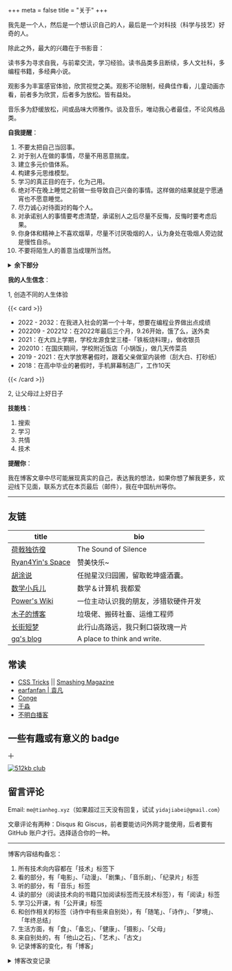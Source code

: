 +++
meta = false
title = "关于"
+++

我先是一个人，然后是一个想认识自己的人，最后是一个对科技（科学与技艺）好奇的人。

除此之外，最大的兴趣在于书影音：

读书多为寻求自我，与前辈交流，学习经验。读书品类多且断续，多人文社科，多编程书籍，多经典小说。

观影多为丰富感官体验，欣赏视觉之美。观影不论限制，经典佳作看，儿童动画亦看，前者多为欣赏，后者多为放松。皆有益处。

音乐多为舒缓放松，间或品味大师雅作。谈及音乐，唯动我心者最佳，不论风格品类。

**自我提醒**：

1. 不要太把自己当回事。
2. 对于别人在做的事情，尽量不用恶意揣度。
3. 建立多元价值体系。
4. 构建多元思维模型。
5. 学习的真正目的在于，化为己用。
6. 绝对不在晚上睡觉之前做一些导致自己兴奋的事情。这样做的结果就是宁愿通宵也不愿意睡觉。
7. 尽力诚心对待面对的每个人。
8. 对承诺别人的事情要考虑清楚，承诺别人之后尽量不反悔，反悔时要考虑后果。
9. 你身体和精神上不喜欢烟草，尽量不讨厌吸烟的人，认为身处在吸烟人旁边就是慢性自杀。
10. 不要将陌生人的善意当成理所当然。

<details>
<summary><strong>余下部分</strong></summary>

11. 若有机会和人交心，千万别胆怯，不过不容易就是了。
12. 人坚持不下来时，总是精神先于身体，垮掉。
13. 借钱，借急不借穷。别人借钱给我，是因为我有急事，而非贫穷。因为贫穷而借钱会被人看不起。
14. 睡觉之前的最后一顿饭，不要吃很辣的食物。如果吃了睡觉时会感觉到肚子很不舒服。还有，吃辣的东西不要狼吞虎咽，胃同样不适。
15. 人穿衣服就是给别人看的。
16. 除非天很热需要吃凉东西解渴，其他情况下，少吃凉的东西（固态/液态），如果吃了，大多数情况会不舒服。
17. 自己不自觉的就会通过卖惨来博取他人的同情。而同情心是最廉价的东西。
18. 尊重别人正在做的事，不过多干涉。
19. 我好为人师（贬义）。
20. 为什么自慰让我疲惫而不是精神抖擞？如果是这样，我为什么还不停止。我的理智不足以压制原始性欲吗？（性欲不该被压制）
21. 当你第 1 次做某件事的时候，快速了解这件事的办法就是不断地做，在做的过程中提取思想、形成理论。
22. 尝试一切可能的办法。
23. 父亲没有文化，稍微复杂的语言，他就听不懂了。所以，跟一个没有文化的人讲道理是很费力气的。
24. 能贡献友谊的人，就能照顾好自己。状态不佳的时候，去想象你是你自己最好的朋友。你陪伴他，安慰他，认可他，深深的相信他，对他说最温柔最阳光的话。你如何对待朋友，就如何对待自己。你对自己充满了爱和接纳，而不是挑剔责难，从你用爱把自己灌满的那一刻开始，就再也不会孤独，像时刻沐浴在四月的春风里，暖暖的。
25. 如果你因为别人已经解释过某些概念，而不写关于这些概念的文章，你永远也不会写出一篇文章。解释一些概念、写一些入门教程，即使这些别人已经做过，你自己做一遍对你也是很有好处的。
26. 你的人生你自己做主，别人说的是他们认知的世界。
27. 阻碍你进步的最大敌人就是你的自我。学会分清关于你工作的批评，还是关于你个人的批评，是进步的关键。它使你能够积极地寻找和拥抱失败，把它作为学习的机会，而不会影响你的自信心。
28. 了解不同的人、不同的观点，比较理解。
29. 乔布斯在斯坦福大学的演讲：你们的时间有限，所以不要把时间浪费在别人的生活里。不要被条条框框束缚，否则你就生活在他人思考的结果里。不要让他人的观点所发出的噪声淹没你内心的声音。最为重要的是，要有遵从你的内心和直觉的勇气，它们可能已知道你其实想成为一个什么样的人，其他事物都是次要的。
30. 很多事并非非此即彼，很多事情无法用对与错评价，只是个人观点不同。人际关系的名言——见人说人话，见鬼说鬼话。能做到这样便能处理好人际关系。
31. 自己摸索着做到一件事是困难的。经历各种阻碍也很正常，就像刚学习走路的孩子，总会跌到。但我要做到的，就是快速经历学走路的阶段，并容许自己跌倒后不断地站起来。
32. 金钱随能力而来，这在现在是可以做到的。寻找工作的第一原则是要提升能力，能给自己多大成长。
33. 不要太在意别人外在的光鲜生活，很可能他们自己的生活却是一地鸡毛。
34. 以旁观者的视角看到的都是好处，只有亲身经历才能看得全面。
35. 选择一个天花板较高的方向后，不要轻易变更，只有深耕才能出彩。
36. 时间不等人，不要因为选择方向而犹豫，快速选择，放手去做。
37. 做事情的时候想清楚：自己的长远目标是什么？
38. 想清楚最终目标，朝着这个方向努力，不要轻易被外界影响。
39. 当公司法人一定要慎重，现在太多人的法律意识淡薄。一个律师能见证这人世间的险恶，如果有客户找到律师帮他洗脱罪名，律师第一个考虑的是：能不能找到人帮客户背锅。现在很多互联网项目都有亿点擦边球，所以不要轻易的相信别人，自己要有自己的底牌，别被当成了替罪羔羊。
40. 团队作战很重要，一个人的力量是有限的，尽可能的找到能和自己互补的合作伙伴。找人先磨合一个月，先不要谈利润分成什么的，先把事情做好然后再去谈这个事情。能找到彼此为后背的伙伴真的太重要了。
41. 当你想做一件事情的时候，不用顾虑没有什么资源，你考虑清楚之后把做这件事儿的大旗竖起来。当你把大旗竖起来之后，资源自动就靠近你了。
42. 如果你不想走中庸之路，那你必然会遭受一些前所未有的困难。多看留在历史上的人物传记，不断地提高自己的品质。最好就走别人已经验证过的道路，这样你会轻松很多。
43. 不管你心里有多大抱负，想做哪些事情，想成为什么样的人。都尽快地按照自己的想法去做，尽快地去市场上接收反馈，不要自己意淫，时间不等人。去试错，给自己定止损点，给自己定 KPI，去完成这些目标。
44. 如果自己认定一件事情了，那就全力以赴，不要因为一点困难就退缩。遇见什么问题把问题写下来，然后去尝试所有可能解决问题的方法。如果你认定一件项目，但是连三个月的时间都没有给到这个项目，那真的是太浪费自己的时间精力了。
45. 如果大佬给了你一个共事的机会，你没有全力以赴地去完成这件事情，那么你下次再也没有和这个大佬合作的可能了。
46. 赞美是最廉价的，一定要对自己有一个清晰的定位和认知，别被乱花迷了眼。尽可能的让自己有高认知、低底线。在现在「厚脸皮」是一个褒义词。
47. 中国是一个人情社会，所以维护人际关系是一门非常重要的学问。平时的送礼，节假日的问候，过年的红包祝福，这些都不可少，送出去的礼物一定要高配，选这个品类里面最好的那款。
48. 给拜访的人带伴手礼是一种礼貌。礼品不需要太贵，但是一定要选好看实用的。
49. 影响力是一种稀缺而宝贵的资源。做一个思想家，不断地拔高自己，输出自己的思想，让别人有所收获。
50. 当一个好人，专注于自己的事情，不参与外界的纷争。和自己没有关系的事情，一笑了之，不要轻易地发表任何观点。因为事情的真相我们不清楚。
51. 把自己的优点和自己待提高的点拿纸写下来。然后单点突破，这样能够提高效率。把自己该突破的点。一个一个地找专门老师挨个突破。
52. 整理知识。将前人的经验整合利用。
53. 找到一个合适的人组建家庭非常重要，家庭是否和谐决定了你未来的道路能走多远，所以不要轻易组建家庭。
54. 我们一定要有120%的把握相信自己可以成为那个更好的自己。因为成长道路上，我们注定会遇见质疑的声音，不同的挫折，不同的困难。不管遇见任何困难，我们都要相信自己就是那个天选之子，自己一定可以通过困难。在成长的道路上信心真的太重要了。如果你被一次失败就退缩了，停止了前进的步伐。选择了安逸，那你就很难在有之前熊熊燃烧的斗志了。
55. 对已经没有办法改变的事情，就不要过多的去懊悔了。复盘一下当初自己为什么会犯错，自己能不能改正当初犯错的那个行为。错误往往比正确能给人带来更多的收获，因为错误能让你意识到自己身上有哪些可以改的缺点，这就是“市场”给你的反馈。你要相信一切都是最好的安排，淡定接受一切的挑战。
</details>


**我的人生信念**：

1, 创造不同的人生体验


{{< card >}}

- 2022 - 2032：在我进入社会的第一个十年，想要在编程业界做出点成绩
- 202209 - 202212：在2022年最后三个月，9.26开始，饿了么，送外卖
- 2021：在大四上学期，学校龙源食堂三楼-「铁板烧料理」，做收银员
- 202010：在国庆期间，学校附近饭店「小锅饭」，做几天传菜员
- 2019 - 2021：在大学放寒暑假时，跟着父亲做室内装修（刮大白、打砂纸）
- 2018：在高中毕业的暑假时，手机屏幕制造厂，工作10天

{{< /card >}}

2, 让父母过上好日子

**技能栈**：

1. 搜索
2. 学习
3. 共情
4. 技术

**提醒你**：

我在博客文章中尽可能展现真实的自己，表达我的想法，如果你想了解我更多，欢迎线下见面，联系方式在本页最后（邮件），我在中国杭州等你。

---

## 友链

| title                                       | bio                                  |
|---------------------------------------------|--------------------------------------|
| [荷戟独彷徨](https://guanqr.com)            | The Sound of Silence                 |
| [Ryan4Yin's Space](https://thiscute.world/) | 赞美快乐~                            |
| [胡涂说](https://hutusi.com/)               | 任抛星汉归园圃，留取乾坤盛酒囊。     |
| [数学小兵儿](https://matnoble.me/)          | 数学＆计算机 我都爱                  |
| [Power's Wiki](https://wiki-power.com/)     | 一位主动认识我的朋友，涉猎软硬件开发 |
| [木子的博客](https://blog.k8s.li)           | 垃圾佬、搬砖社畜、运维工程师         |
| [长街短梦](https://www.wangyunzi.com/)      | 此行山高路远，我只剩口袋玫瑰一片     |
| [gq's blog](https://zgq.ink/)               | A place to think and write.          |

## 常读

- [CSS Tricks](https://css-tricks.com/) || [Smashing Magazine](https://www.smashingmagazine.com/)
- [earfanfan | 袁凡](https://yuanfan.rbind.io/)
- [Conge](https://conge.github.io/)
- [于淼](https://yufree.cn/cn/)
- [不明白播客](https://www.bumingbai.net/)

## 一些有趣或有意义的 badge

<a href="https://www.foreverblog.cn/" target="_blank"><img src="/images/foreverblog_logo.png" alt="十年之约" style="width:auto;height:16px;"></a>

[![512kb club](/images/512kb-orange.svg)](https://512kb.club/)

<!-- https://codepen.io/kevquirk/pen/VwmVaKm -->

## 留言评论

Email: `me@tianheg.xyz`（如果超过三天没有回复，试试 `yidajiabei@gmail.com`）

文章评论有两种：Disqus 和 Giscus，前者要能访问外网才能使用，后者要有 GitHub 账户才行。选择适合你的一种。

---

博客内容结构备忘：

1. 所有技术向内容都在「技术」标签下
2. 看的部分，有「电影」、「动漫」、「剧集」、「音乐剧」、「纪录片」标签
3. 听的部分，有「音乐」标签
4. 读的部分（阅读技术向的书籍只加阅读标签而无技术标签），有「阅读」标签
5. 学习公开课，有「公开课」标签
6. 和创作相关的标签（诗作中有些来自别处），有「随笔」、「诗作」、「梦境」、「年终总结」
7. 生活方面，有「食」、「备忘」、「健康」、「摄影」、「父母」
8. 来自别处的，有「他山之石」、「艺术」、「古文」
9. 记录博客的变化，有「博客」

<details>
<summary><span>博客改变记录</span></summary>

2022-11-15 将所有他处的笔记移动到博客中，下一步计划——合并同类文章，删除无价值文章，简化标签分类。

2022-10-22 在每页加上“编辑”链接，方便修改

2022-10-12 改变博客域名为 [tianheg.xyz](https://tianheg.xyz)，原域名 `www.yidajiabei.xyz`

2022-10-10 弃用 [ox-hugo](https://github.com/kaushalmodi/ox-hugo)，使用 *.org 格式文件写作，直接在 `content/posts` 文件夹下新建

2022-02-09 借助 ox-hugo 重回 Hugo 怀抱

2022-02-06 借助 highlight.js 为代码添加高亮

2021-11-19 使用 [Emacs Org-mode](https://github.com/dirtysalt/dirtysalt.github.io)

2021-09-23 使用 [Tianheg](https://github.com/tianheg/hugo-theme-tianheg) 主题，已合并到 blog 仓库

2021-09-07 使用 <https://giscus.app/> 评论

2021-07-31 让博客的导航栏固定在窗口的边缘

2021-07-21 开启 Service Worker

2021-07-02 这里主要是随时学习的记录，生活感想，对于外语电影，首选外语作为文章标题，中文放在文中

2021-06-29 把「自我」中的内容再次放到博客里

2021-05-26 把 blog 的主题改成技术，以前是生活技术。生活部分的文章放到自我站点（已弃用）中（已全部移入 blog）

2021-01-26 可以使用 `[post-title](/posts/post-file-name/)` 和 `[tag-name](/tags/tag-name/)` 相互引用文章，文章中的“他”，不单指男性，还有女性，在写作中，作者退居二线，多以「你」称呼
</details>
